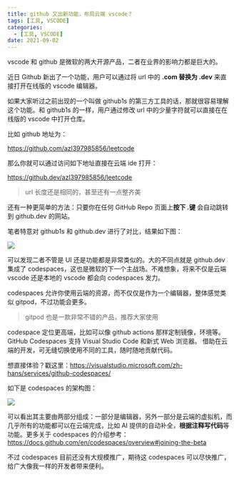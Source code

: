 ```yaml
---
title: github 又出新功能，布局云端 vscode？
tags: [工具, VSCODE]
categories:
  - [工具, VSCODE]
date: 2021-09-02
---
```


vscode 和 github 是微软的两大开源产品，二者在业界的影响力都是巨大的。

近日 Github 新出了一个功能，用户可以通过将 url 中的 **.com 替换为 .dev** 来直接打开在线版的 vscode 编辑器。

<!-- more -->

如果大家听过之前出现的一个叫做 github1s 的第三方工具的话，那就很容易理解这个功能。和 github1s 的一样，用户通过修改 url 中的少量字符就可以直接在在线版的 vscode 中打开仓库。

比如 github 地址为：

https://github.com/azl397985856/leetcode

那么你就可以通过访问如下地址直接在云端 ide 打开：

https://github.dev/azl397985856/leetcode

> url 长度还是相同的，甚至还有一点整齐美

还有一种更简单的方法：只要你在任何 GitHub Repo 页面上**按下 .键** 会自动跳转到 github.dev 的网站。

笔者特意对 github1s 和 github.dev 进行了对比，结果如下图：

![](https://tva1.sinaimg.cn/large/008i3skNly1gu2kwlixmjj61lv0u0dnl02.jpg)

可以发现二者不管是 UI 还是功能都是非常类似的。大的不同点就是 github.dev 集成了 codespaces，这也是微软的下一个主战场。不难想象，将来不仅是云端 vscode 还是本地的 vscode 都会向 codespaces 发力。

codespaces 允许你使用云端的资源，而不仅仅是作为一个编辑器，整体感觉类似 gitpod，不过功能会更多。

> gitpod 也是一款非常不错的产品，推荐大家使用

codespace 定位更高端，比如可以像 github actions 那样定制镜像，环境等。GitHub Codespaces 支持 Visual Studio Code 和新式 Web 浏览器。 借助在云端的开发，可无缝切换使用不同的工具，随时随地贡献代码。

想直接体验？戳这里：https://visualstudio.microsoft.com/zh-hans/services/github-codespaces/

如下是 codespaces 的架构图：

![](https://tva1.sinaimg.cn/large/008i3skNly1gu2l2gywgmj61400rsgnk02.jpg)

可以看出其主要由两部分组成：一部分是编辑器，另外一部分是云端的虚拟机，而几乎所有的功能都可以在云端完成，比如 AI 提供的自动补全，**根据注释写代码**等功能。更多关于 codespaces 的介绍参考：https://docs.github.com/en/codespaces/overview#joining-the-beta

不过 codespaces 目前还没有大规模推广，期待这 codespaces 可以尽快推广，给广大像我一样的开发者带来便利。
